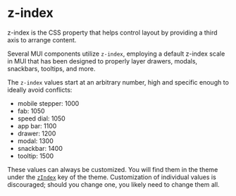 # z-index

<p class="description">z-index is the CSS property that helps control layout by providing a third axis to arrange content.</p>

Several MUI components utilize `z-index`, employing a default z-index scale in MUI
that has been designed to properly layer drawers, modals, snackbars, tooltips, and more.

The `z-index` values start at an arbitrary number, high and specific enough to ideally avoid conflicts:

- mobile stepper: 1000
- fab: 1050
- speed dial: 1050
- app bar: 1100
- drawer: 1200
- modal: 1300
- snackbar: 1400
- tooltip: 1500

These values can always be customized.
You will find them in the theme under the [`zIndex`](/customization/default-theme/?expand-path=$.zIndex) key of the theme.
Customization of individual values is discouraged; should you change one, you likely need to change them all.
